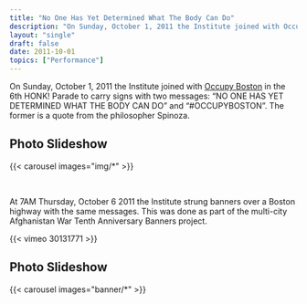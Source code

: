 ```yaml
---
title: "No One Has Yet Determined What The Body Can Do"
description: "On Sunday, October 1, 2011 the Institute joined with Occupy Boston in the 6th HONK! Parade "
layout: "single"
draft: false
date: 2011-10-01
topics: ["Performance"]
---
```


On Sunday, October 1, 2011 the Institute joined with [Occupy Boston](https://www.occupyboston.org/) in the 6th HONK! Parade to carry signs with two messages: “NO ONE HAS YET DETERMINED WHAT THE BODY CAN DO” and “#OCCUPYBOSTON”. The former is a quote from the philosopher Spinoza.

## Photo Slideshow

{{< carousel images="img/*" >}}

<br>

At 7AM Thursday, October 6 2011 the Institute strung banners over a Boston highway with the same messages. This was done as part of the multi-city Afghanistan War Tenth Anniversary Banners project.

{{< vimeo 30131771 >}}

## Photo Slideshow

{{< carousel images="banner/*" >}}

